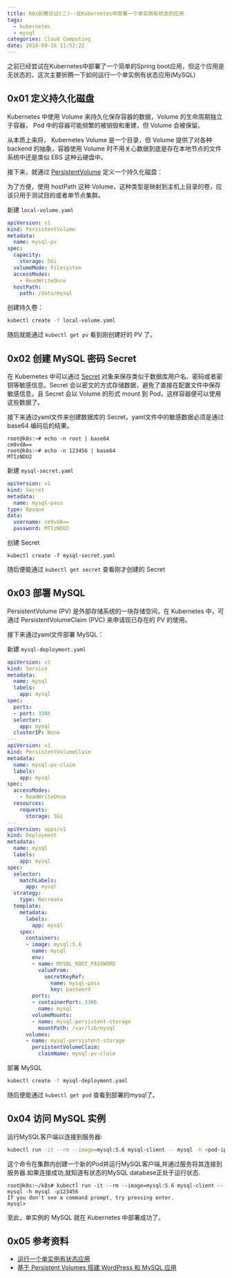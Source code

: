 ```yaml
---
title: K8s折腾日记(二)--在Kubernetes中部署一个单实例有状态的应用
tags:
  - kubernetes
  - mysql
categories: Cloud Computing
date: 2018-09-16 11:52:22
---
```


之前已经尝试在Kubernetes中部署了一个简单的Spring boot应用，但这个应用是无状态的，这次主要折腾一下如何运行一个单实例有状态应用(MySQL)

<!-- more -->

## 0x01 定义持久化磁盘

Kubernetes 中使用 Volume 来持久化保存容器的数据，Volume 的生命周期独立于容器， Pod 中的容器可能频繁的被销毁和重建，但 Volume 会被保留。

从本质上来将， Kubernetes Volume 是一个目录，但 Volume 提供了对各种backend 的抽象，容器使用 Volume 时不用关心数据到底是存在本地节点的文件系统中还是类似 EBS 这种云硬盘中。

接下来，就通过 [PersistentVolume](https://kubernetes.io/docs/concepts/storage/persistent-volumes/) 定义一个持久化磁盘：

为了方便，使用 hostPath 这种 Volume，这种类型是映射到主机上目录的卷，应该只用于测试目的或者单节点集群。

新建 `local-volume.yaml`

```yaml
apiVersion: v1
kind: PersistentVolume
metadata:
  name: mysql-pv
spec:
  capacity:
    storage: 5Gi
  volumeMode: Filesystem
  accessModes:
    - ReadWriteOnce
  hostPath:
    path: /data/mysql
```

创建持久卷：

```bash
kubectl create -f local-volume.yaml
```

随后就能通过 `kubectl get pv` 看到刚创建好的 PV 了。

## 0x02 创建 MySQL 密码 Secret

在 Kubernetes 中可以通过 [Secret](https://kubernetes.io/docs/concepts/configuration/secret/) 对象来保存类似于数据库用户名、密码或者密钥等敏感信息。Secret 会以密文的方式存储数据，避免了直接在配置文件中保存敏感信息，且 Secret 会以 Volume 的形式 mount 到 Pod，这样容器便可以使用这些数据了。

接下来通过yaml文件来创建数据库的 Secret，yaml文件中的敏感数据必须是通过 base64 编码后的结果。

```console
root@k8s:~# echo -n root | base64
cm9vdA==
root@k8s:~# echo -n 123456 | base64
MTIzNDU2
```

新建 `mysql-secret.yaml`

```yaml
apiVersion: v1
kind: Secret
metadata:
  name: mysql-pass
type: Opaque
data:
  username: cm9vdA==
  password: MTIzNDU2
```

创建 Secret

```
kubectl create -f mysql-secret.yaml
```

随后便能通过 `kubectl get secret` 查看刚才创建的 Secret

## 0x03 部署 MySQL

PersistentVolume (PV) 是外部存储系统的一块存储空间，在 Kubernetes 中，可通过 PersistentVolumeClaim (PVC) 来申请现已存在的 PV 的使用。

接下来通过yaml文件部署 MySQL：

新建 `mysql-deployment.yaml`

```yaml
apiVersion: v1
kind: Service
metadata:
  name: mysql
  labels:
    app: mysql
spec:
  ports:
  - port: 3306
  selector:
    app: mysql
  clusterIP: None
---
apiVersion: v1
kind: PersistentVolumeClaim
metadata:
  name: mysql-pv-claim
  labels:
    app: mysql
spec:
  accessModes:
    - ReadWriteOnce
  resources:
    requests:
      storage: 5Gi
---
apiVersion: apps/v1
kind: Deployment
metadata:
  name: mysql
  labels:
    app: mysql
spec:
  selector:
    matchLabels:
      app: mysql
  strategy:
    type: Recreate
  template:
    metadata:
      labels:
        app: mysql
    spec:
      containers:
      - image: mysql:5.6
        name: mysql
        env:
        - name: MYSQL_ROOT_PASSWORD
          valueFrom:
            secretKeyRef:
              name: mysql-pass
              key: password
        ports:
        - containerPort: 3306
          name: mysql
        volumeMounts:
        - name: mysql-persistent-storage
          mountPath: /var/lib/mysql
      volumes:
      - name: mysql-persistent-storage
        persistentVolumeClaim:
          claimName: mysql-pv-claim
```

部署 MySQL

```bash
kubectl create -f mysql-deployment.yaml
```

随后便能通过 `kubectl get pod` 查看到部署的mysql了。

## 0x04 访问 MySQL 实例

运行MySQL客户端以连接到服务器:

```bash
kubectl run -it --rm --image=mysql:5.6 mysql-client -- mysql -h <pod-ip> -p<password>
```

这个命令在集群内创建一个新的Pod并运行MySQL客户端,并通过服务将其连接到服务器.如果连接成功,就知道有状态的MySQL database正处于运行状态.

    root@k8s:~/k8s# kubectl run -it --rm --image=mysql:5.6 mysql-client -- mysql -h mysql -p123456
    If you don't see a command prompt, try pressing enter.
    mysql>

至此，单实例的 MySQL 就在 Kubernetes 中部署成功了。

## 0x05 参考资料

+ [运行一个单实例有状态应用](https://kubernetes.io/cn/docs/tasks/run-application/run-single-instance-stateful-application/)
+ [基于 Persistent Volumes 搭建 WordPress 和 MySQL 应用](https://kubernetes.io/cn/docs/tutorials/stateful-application/mysql-wordpress-persistent-volume/)
